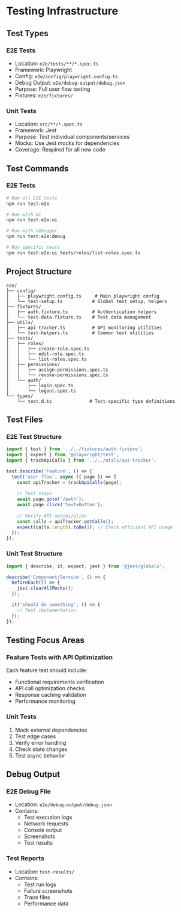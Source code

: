 # Testing Infrastructure

## Test Types

### E2E Tests
- Location: `e2e/tests/**/*.spec.ts`
- Framework: Playwright
- Config: `e2e/config/playwright.config.ts`
- Debug Output: `e2e/debug-output/debug.json`
- Purpose: Full user flow testing
- Fixtures: `e2e/fixtures/`

### Unit Tests
- Location: `src/**/*.spec.ts`
- Framework: Jest
- Purpose: Test individual components/services
- Mocks: Use Jest mocks for dependencies
- Coverage: Required for all new code

## Test Commands

### E2E Tests
```bash
# Run all E2E tests
npm run test:e2e

# Run with UI
npm run test:e2e:ui

# Run with debugger
npm run test:e2e:debug

# Run specific tests
npm run test:e2e:ui tests/roles/list-roles.spec.ts
```

## Project Structure
```
e2e/
├── config/
│   ├── playwright.config.ts     # Main playwright config
│   └── test-setup.ts           # Global test setup, helpers
├── fixtures/
│   ├── auth.fixture.ts         # Authentication helpers
│   └── test-data.fixture.ts    # Test data management
├── utils/
│   ├── api-tracker.ts          # API monitoring utilities
│   └── test-helpers.ts         # Common test utilities
├── tests/
│   ├── roles/
│   │   ├── create-role.spec.ts
│   │   ├── edit-role.spec.ts
│   │   └── list-roles.spec.ts
│   ├── permissions/
│   │   ├── assign-permissions.spec.ts
│   │   └── revoke-permissions.spec.ts
│   └── auth/
│       ├── login.spec.ts
│       └── logout.spec.ts
└── types/
    └── test.d.ts              # Test-specific type definitions
```

## Test Files

### E2E Test Structure
```typescript
import { test } from '../../fixtures/auth.fixture';
import { expect } from '@playwright/test';
import { trackApiCalls } from '../../utils/api-tracker';

test.describe('Feature', () => {
  test('user flow', async ({ page }) => {
    const apiTracker = trackApiCalls(page);
    
    // Test steps
    await page.goto('/path');
    await page.click('text=Button');
    
    // Verify API optimization
    const calls = apiTracker.getCalls();
    expect(calls.length).toBe(1); // Check efficient API usage
  });
});
```

### Unit Test Structure
```typescript
import { describe, it, expect, jest } from '@jest/globals';

describe('Component/Service', () => {
  beforeEach(() => {
    jest.clearAllMocks();
  });

  it('should do something', () => {
    // Test implementation
  });
});
```

## Testing Focus Areas

### Feature Tests with API Optimization
Each feature test should include:
- Functional requirements verification
- API call optimization checks
- Response caching validation
- Performance monitoring

### Unit Tests
1. Mock external dependencies
2. Test edge cases
3. Verify error handling
4. Check state changes
5. Test async behavior

## Debug Output

### E2E Debug File
- Location: `e2e/debug-output/debug.json`
- Contains:
  - Test execution logs
  - Network requests
  - Console output
  - Screenshots
  - Test results

### Test Reports
- Location: `test-results/`
- Contains:
  - Test run logs
  - Failure screenshots
  - Trace files
  - Performance data 